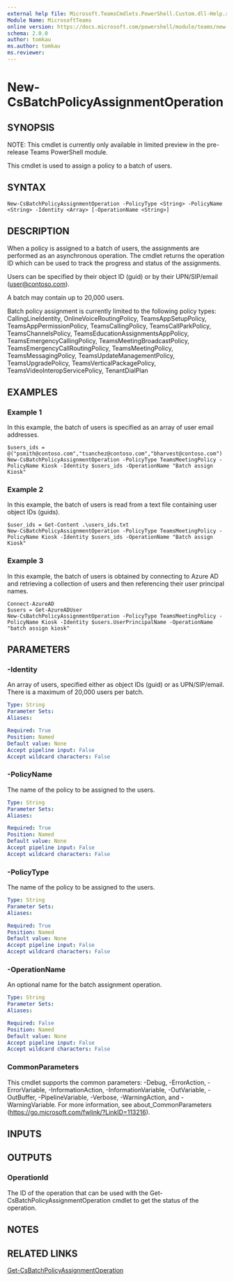 ```yaml
---
external help file: Microsoft.TeamsCmdlets.PowerShell.Custom.dll-Help.xml
Module Name: MicrosoftTeams
online version: https://docs.microsoft.com/powershell/module/teams/new-csbatchpolicyassignmentoperation
schema: 2.0.0
author: tomkau
ms.author: tomkau
ms.reviewer:
---
```


# New-CsBatchPolicyAssignmentOperation

## SYNOPSIS
NOTE: This cmdlet is currently only available in limited preview in the pre-release Teams PowerShell module.

This cmdlet is used to assign a policy to a batch of users.

## SYNTAX

```
New-CsBatchPolicyAssignmentOperation -PolicyType <String> -PolicyName <String> -Identity <Array> [-OperationName <String>]
```

## DESCRIPTION
When a policy is assigned to a batch of users, the assignments are performed as an asynchronous operation.  The cmdlet returns the operation ID which can be used to track the progress and status of the assignments.

Users can be specified by their object ID (guid) or by their UPN/SIP/email (user@contoso.com).

A batch may contain up to 20,000 users.

Batch policy assignment is currently limited to the following policy types:
CallingLineIdentity, OnlineVoiceRoutingPolicy, TeamsAppSetupPolicy, TeamsAppPermissionPolicy, TeamsCallingPolicy, TeamsCallParkPolicy, TeamsChannelsPolicy, TeamsEducationAssignmentsAppPolicy, TeamsEmergencyCallingPolicy, TeamsMeetingBroadcastPolicy, TeamsEmergencyCallRoutingPolicy, TeamsMeetingPolicy, TeamsMessagingPolicy, TeamsUpdateManagementPolicy, TeamsUpgradePolicy,  TeamsVerticalPackagePolicy, TeamsVideoInteropServicePolicy, TenantDialPlan

## EXAMPLES

### Example 1
In this example, the batch of users is specified as an array of user email addresses.

```
$users_ids = @("psmith@contoso.com","tsanchez@contoso.com","bharvest@contoso.com")
New-CsBatchPolicyAssignmentOperation -PolicyType TeamsMeetingPolicy -PolicyName Kiosk -Identity $users_ids -OperationName "Batch assign Kiosk"
```

### Example 2
In this example, the batch of users is read from a text file containing user object IDs (guids).

```
$user_ids = Get-Content .\users_ids.txt
New-CsBatchPolicyAssignmentOperation -PolicyType TeamsMeetingPolicy -PolicyName Kiosk -Identity $users_ids -OperationName "Batch assign Kiosk"
```

### Example 3
In this example, the batch of users is obtained by connecting to Azure AD and retrieving a collection of users and then referencing their user principal names.

```
Connect-AzureAD
$users = Get-AzureADUser
New-CsBatchPolicyAssignmentOperation -PolicyType TeamsMeetingPolicy -PolicyName Kiosk -Identity $users.UserPrincipalName -OperationName "batch assign kiosk"
```

## PARAMETERS

### -Identity
An array of users, specified either as object IDs (guid) or as UPN/SIP/email.  There is a maximum of 20,000 users per batch.

```yaml
Type: String
Parameter Sets:
Aliases:

Required: True
Position: Named
Default value: None
Accept pipeline input: False
Accept wildcard characters: False
```

### -PolicyName
The name of the policy to be assigned to the users.

```yaml
Type: String
Parameter Sets:
Aliases:

Required: True
Position: Named
Default value: None
Accept pipeline input: False
Accept wildcard characters: False
```

### -PolicyType
The name of the policy to be assigned to the users.

```yaml
Type: String
Parameter Sets:
Aliases:

Required: True
Position: Named
Default value: None
Accept pipeline input: False
Accept wildcard characters: False
```

### -OperationName
An optional name for the batch assignment operation.

```yaml
Type: String
Parameter Sets:
Aliases:

Required: False
Position: Named
Default value: None
Accept pipeline input: False
Accept wildcard characters: False
```

### CommonParameters
This cmdlet supports the common parameters: -Debug, -ErrorAction, -ErrorVariable, -InformationAction, -InformationVariable, -OutVariable, -OutBuffer, -PipelineVariable, -Verbose, -WarningAction, and -WarningVariable.
For more information, see about_CommonParameters (https://go.microsoft.com/fwlink/?LinkID=113216).

## INPUTS

## OUTPUTS

### OperationId
The ID of the operation that can be used with the Get-CsBatchPolicyAssignmentOperation cmdlet to get the status of the operation.

## NOTES

## RELATED LINKS

[Get-CsBatchPolicyAssignmentOperation]()
